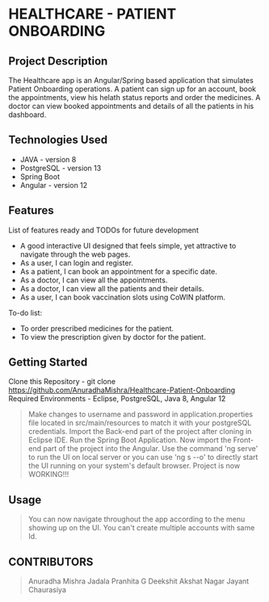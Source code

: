 # HEALTHCARE - PATIENT ONBOARDING

## Project Description

The Healthcare app is an Angular/Spring based application that simulates Patient Onboarding operations. A patient can sign up for an account, book the appointments, view his helath status reports and order the medicines. A doctor can view booked appointments and details of all the patients in his dashboard.

## Technologies Used

* JAVA - version 8
* PostgreSQL - version 13
* Spring Boot
* Angular - version 12

## Features

List of features ready and TODOs for future development
* A good interactive UI designed that feels simple, yet attractive to navigate through the web pages.
* As a user, I can login and register.  
* As a patient, I can book an appointment for a specific date.
* As a doctor, I can view all the appointments. 
* As a doctor, I can view all the patients and their details.  
* As a user, I can book vaccination slots using CoWIN platform.

To-do list:
* To order prescribed medicines for the patient.
* To view the prescription given by doctor for the patient.

## Getting Started
  
Clone this Repository - git clone https://github.com/AnuradhaMishra/Healthcare-Patient-Onboarding
Required Environments - Eclipse, PostgreSQL, Java 8, Angular 12

> Make changes to username and password in application.properties file located in src/main/resources to match it with your postgreSQL credentials.
> Import the Back-end part of the project after cloning in Eclipse IDE.
> Run the Spring Boot Application.
> Now import the Front-end part of the project into the Angular.
> Use the command 'ng serve' to run the UI on local server or you can use 'ng s --o' to directly start the UI running on your system's default browser.
> Project is now WORKING!!!


## Usage

> You can now navigate throughout the app according to the menu showing up on the UI.
> You can't create multiple accounts with same Id.

## CONTRIBUTORS

> Anuradha Mishra
> Jadala Pranhita
> G Deekshit
> Akshat Nagar
> Jayant Chaurasiya

